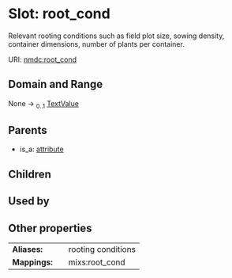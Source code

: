 
# Slot: root_cond


Relevant rooting conditions such as field plot size, sowing density, container dimensions, number of plants per container.

URI: [nmdc:root_cond](https://microbiomedata/meta/root_cond)


## Domain and Range

None &#8594;  <sub>0..1</sub> [TextValue](TextValue.md)

## Parents

 *  is_a: [attribute](attribute.md)

## Children


## Used by


## Other properties

|  |  |  |
| --- | --- | --- |
| **Aliases:** | | rooting conditions |
| **Mappings:** | | mixs:root_cond |

